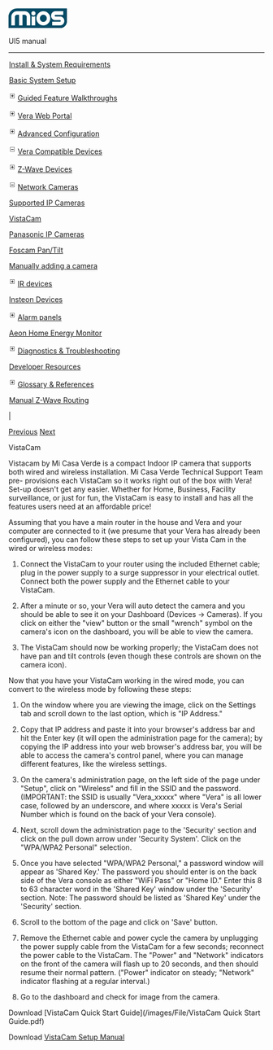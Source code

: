![](skins/mios/images/logo.png)

UI5 manual

  
---  
  
![](images/spacer.gif)[Install & System
Requirements](index.html#!docs5/installation_and_system_requirements_en_3pro_all.md)

![](images/spacer.gif)[Basic System Setup ](index.html#!docs5/getting_started_en_3pro_all.md)

![](skins/mios/images/plus.gif)[Guided Feature Walkthroughs
](features_en_3pro_all.html)

![](skins/mios/images/plus.gif)[Vera Web Portal](index.html#!docs5/web_portal_en_3pro_all.md)

![](skins/mios/images/plus.gif)[Advanced
Configuration](index.html#!docs5/advanced_configuration_en_3pro_all.md)

![](skins/mios/images/minus.gif)[Vera Compatible
Devices](index.html#!docs5/supported_hardware_en_3pro_all.md)

![](skins/mios/images/plus.gif)[Z-Wave Devices](index.html#!docs5/zwave_devices_en_3pro_all.md)

![](skins/mios/images/minus.gif)[Network Cameras](index.html#!docs5/ip_camera_en_3pro_all.md)

![](images/spacer.gif)[Supported IP Cameras](index.html#!docs5/supported_cameras_en_3pro_all.md)

![](images/spacer.gif)[VistaCam](index.html#!docs5/vistacam_en_3pro_all.md)

![](images/spacer.gif)[Panasonic IP Cameras](index.html#!docs5/panasonic_ip_cameras_en_3pro_all.md)

![](images/spacer.gif)[Foscam Pan/Tilt](index.html#!docs5/foscam_en_3pro_all.md)

![](images/spacer.gif)[Manually adding a camera](ip_camera_en_3pro_all.htmls)

![](skins/mios/images/plus.gif)[IR devices](index.html#!docs5/infrared_en_3pro_all.md)

![](images/spacer.gif)[Insteon Devices](index.html#!docs5/Insteon_en_3pro_all.md)

![](skins/mios/images/plus.gif)[Alarm panels](index.html#!docs5/alarm_en_3pro_all.md)

![](images/spacer.gif)[Aeon Home Energy Monitor](index.html#!docs5/aeon_en_3pro_all.md)

![](skins/mios/images/plus.gif)[Diagnostics &
Troubleshooting](index.html#!docs5/troubleshooting_en_3pro_all.md)

![](images/spacer.gif)[Developer Resources](index.html#!docs5/developers_en_3pro_all.md)

![](skins/mios/images/plus.gif)[Glossary &
References](index.html#!docs5/reference_en_3pro_all.md)

![](images/spacer.gif)[Manual Z-Wave Routing](index.html#!docs5/ManualRoute_en_3pro_all.md)

|

[Previous](index.html#!docs5/supported_cameras_en_3pro_all.md)
[Next](index.html#!docs5/panasonic_ip_cameras_en_3pro_all.md)

VistaCam

Vistacam by Mi Casa Verde is a compact Indoor IP camera that supports both
wired and wireless installation. Mi Casa Verde Technical Support Team pre-
provisions each VistaCam so it works right out of the box with Vera! Set-up
doesn't get any easier. Whether for Home, Business, Facility surveillance, or
just for fun, the VistaCam is easy to install and has all the features users
need at an affordable price!  

  

Assuming that you have a main router in the house and Vera and your computer
are connected to it (we presume that your Vera has already been configured),
you can follow these steps to set up your Vista Cam in the wired or wireless
modes:

  1. Connect the VistaCam to your router using the included Ethernet cable; plug in the power supply to a surge suppressor in your electrical outlet. Connect both the power supply and the Ethernet cable to your VistaCam.

  2. After a minute or so, your Vera will auto detect the camera and you should be able to see it on your Dashboard (Devices -> Cameras). If you click on either the "view" button or the small "wrench" symbol on the camera's icon on the dashboard, you will be able to view the camera.   

  3. The VistaCam should now be working properly; the VistaCam does not have pan and tilt controls (even though these controls are shown on the camera icon).   

  

Now that you have your VistaCam working in the wired mode, you can convert to
the wireless mode by following these steps:

  1. On the window where you are viewing the image, click on the Settings tab and scroll down to the last option, which is "IP Address."   

  2. Copy that IP address and paste it into your browser's address bar and hit the Enter key (it will open the administration page for the camera); by copying the IP address into your web browser's address bar, you will be able to access the camera's control panel, where you can manage different features, like the wireless settings.   

  3. On the camera's administration page, on the left side of the page under "Setup", click on "Wireless" and fill in the SSID and the password. (IMPORTANT: the SSID is usually "Vera_xxxxx" where "Vera" is all lower case, followed by an underscore, and where xxxxx is Vera's Serial Number which is found on the back of your Vera console).

  4. Next, scroll down the administration page to the 'Security' section and click on the pull down arrow under 'Security System'. Click on the "WPA/WPA2 Personal" selection.   

  5. Once you have selected "WPA/WPA2 Personal," a password window will appear as 'Shared Key.' The password you should enter is on the back side of the Vera console as either "WiFi Pass" or "Home ID." Enter this 8 to 63 character word in the 'Shared Key' window under the 'Security' section. Note: The password should be listed as 'Shared Key' under the 'Security' section.   

  6. Scroll to the bottom of the page and click on 'Save' button.   

  7. Remove the Ethernet cable and power cycle the camera by unplugging the power supply cable from the VistaCam for a few seconds; reconnect the power cable to the VistaCam. The "Power" and "Network" indicators on the front of the camera will flash up to 20 seconds, and then should resume their normal pattern. ("Power" indicator on steady; "Network" indicator flashing at a regular interval.)   

  8. Go to the dashboard and check for image from the camera.

Download [VistaCam Quick Start Guide](/images/File/VistaCam Quick Start
Guide.pdf)  

Download [VistaCam Setup Manual](images/mios/VistaCamManual.pdf)

  

